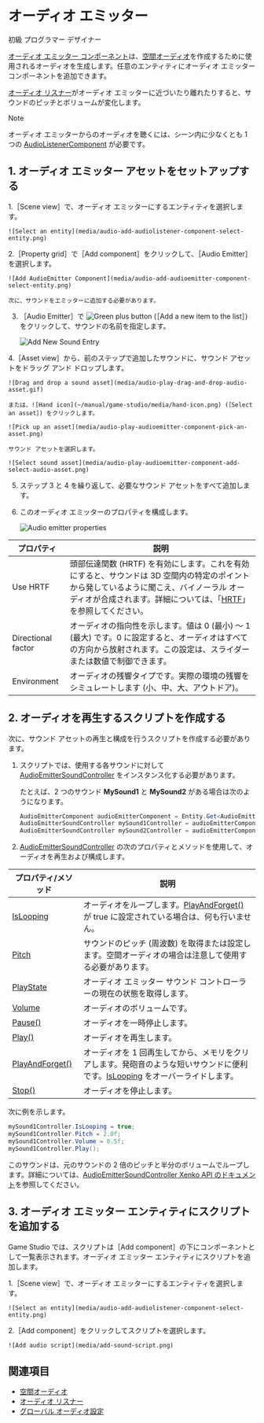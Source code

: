 # オーディオ エミッター

<span class="label label-doc-level">初級</span>
<span class="label label-doc-audience">プログラマー</span>
<span class="label label-doc-audience">デザイナー</span>

[オーディオ エミッター コンポーネント](xref:SiliconStudio.Xenko.Audio.AudioEmitter)は、[空間オーディオ](spatialized-audio.md)を作成するために使用されるオーディオを生成します。任意のエンティティにオーディオ エミッター コンポーネントを追加できます。

[オーディオ リスナー](audio-listeners.md)がオーディオ エミッターに近づいたり離れたりすると、サウンドのピッチとボリュームが変化します。

> [!NOTE]
オーディオ エミッターからのオーディオを聴くには、シーン内に少なくとも 1 つの [AudioListenerComponent](xref:SiliconStudio.Xenko.Audio.AudioListener) が必要です。

## 1. オーディオ エミッター アセットをセットアップする

1.［Scene view］で、オーディオ エミッターにするエンティティを選択します。

    ![Select an entity](media/audio-add-audiolistener-component-select-entity.png)

2.［Property grid］で［Add component］をクリックして、［Audio Emitter］を選択します。

    ![Add AudioEmitter Component](media/audio-add-audioemitter-component-select-entity.png)

    次に、サウンドをエミッターに追加する必要があります。

3. ［Audio Emitter］で ![Green plus button](~/manual/game-studio/media/green-plus-icon.png) (［Add a new item to the list］) をクリックして、サウンドの名前を指定します。

    ![Add New Sound Entry](media/audio-play-audioemitter-component-add-new-entry.png)

4.［Asset view］から、前のステップで追加したサウンドに、サウンド アセットをドラッグ アンド ドロップします。

    ![Drag and drop a sound asset](media/audio-play-drag-and-drop-audio-asset.gif)

    または、![Hand icon](~/manual/game-studio/media/hand-icon.png) (［Select an asset］) をクリックします。

    ![Pick up an asset](media/audio-play-audioemitter-component-pick-an-asset.png)

    サウンド アセットを選択します。

    ![Select sound asset](media/audio-play-audioemitter-component-add-select-audio-asset.png)

5. ステップ 3 と 4 を繰り返して、必要なサウンド アセットをすべて追加します。

6. このオーディオ エミッターのプロパティを構成します。

    ![Audio emitter properties](media/audio-emitter-properties.png)

| プロパティ           | 説明                                                                                                                                                                                       |
|--------------------|---------------------------------------------------------------------------------------------------------------------------------------------------------------------------------------------------|
| Use HRTF           | 頭部伝達関数 (HRTF) を有効にします。これを有効にすると、サウンドは 3D 空間内の特定のポイントから発しているように聞こえ、バイノーラル オーディオが合成されます。詳細については、「[HRTF](hrtf.md)」を参照してください。 |
| Directional factor | オーディオの指向性を示します。値は 0 (最小) ～ 1 (最大) です。0 に設定すると、オーディオはすべての方向から放射されます。この設定は、スライダーまたは数値で制御できます。                                 |
| Environment        | オーディオの残響タイプです。実際の環境の残響をシミュレートします (小、中、大、アウトドア)。                                                                                 |

## 2. オーディオを再生するスクリプトを作成する

次に、サウンド アセットの再生と構成を行うスクリプトを作成する必要があります。

1. スクリプトでは、使用する各サウンドに対して [AudioEmitterSoundController](xref:SiliconStudio.Xenko.Audio.AudioEmitterSoundController) をインスタンス化する必要があります。

   たとえば、2 つのサウンド **MySound1** と **MySound2** がある場合は次のようになります。

	```cs
	AudioEmitterComponent audioEmitterComponent = Entity.Get<AudioEmitterComponent>();
	AudioEmitterSoundController mySound1Controller = audioEmitterComponent［"MySound1"］;
	AudioEmitterSoundController mySound2Controller = audioEmitterComponent［"MySound2"］;
	```

2. [AudioEmitterSoundController](xref:SiliconStudio.Xenko.Audio.AudioEmitterSoundController) の次のプロパティとメソッドを使用して、オーディオを再生および構成します。

| プロパティ/メソッド | 説明 |
|-------    |-------|
| [IsLooping](xref:SiliconStudio.Xenko.Audio.AudioEmitterSoundController.IsLooping) | オーディオをループします。[PlayAndForget()](xref:SiliconStudio.Xenko.Audio.AudioEmitterSoundController.PlayAndForget) が true に設定されている場合は、何も行いません。|
| [Pitch](xref:SiliconStudio.Xenko.Audio.AudioEmitterSoundController.Pitch)     | サウンドのピッチ (周波数) を取得または設定します。空間オーディオの場合は注意して使用する必要があります。 |
| [PlayState](xref:SiliconStudio.Xenko.Audio.AudioEmitterSoundController.PlayState)	| オーディオ エミッター サウンド コントローラーの現在の状態を取得します。 |
| [Volume](xref:SiliconStudio.Xenko.Audio.AudioEmitterSoundController.Volume)	| オーディオのボリュームです。 |
| [Pause()](xref:SiliconStudio.Xenko.Audio.AudioEmitterSoundController.Pause)	| オーディオを一時停止します。 |
| [Play()](xref:SiliconStudio.Xenko.Audio.AudioEmitterSoundController.Play)      | オーディオを再生します。 |
| [PlayAndForget()](xref:SiliconStudio.Xenko.Audio.AudioEmitterSoundController.PlayAndForget)| オーディオを 1 回再生してから、メモリをクリアします。発砲音のような短いサウンドに便利です。[IsLooping](xref:SiliconStudio.Xenko.Audio.AudioEmitterSoundController.IsLooping) をオーバーライドします。|
| [Stop()](xref:SiliconStudio.Xenko.Audio.AudioEmitterSoundController.Stop)	| オーディオを停止します。 |

次に例を示します。

```cs
mySound1Controller.IsLooping = true;
mySound1Controller.Pitch = 2.0f;
mySound1Controller.Volume = 0.5f;
mySound1Controller.Play();
```

このサウンドは、元のサウンドの 2 倍のピッチと半分のボリュームでループします。詳細については、[AudioEmitterSoundController Xenko API のドキュメント](xref:SiliconStudio.Xenko.Audio.AudioEmitterSoundController)を参照してください。

## 3. オーディオ エミッター エンティティにスクリプトを追加する

Game Studio では、スクリプトは［Add component］の下にコンポーネントとして一覧表示されます。オーディオ エミッター エンティティにスクリプトを追加します。

1.［Scene view］で、オーディオ エミッターにするエンティティを選択します。

    ![Select an entity](media/audio-add-audiolistener-component-select-entity.png)

2.［Add component］をクリックしてスクリプトを選択します。

    ![Add audio script](media/add-sound-script.png)

## 関連項目
* [空間オーディオ](spatialized-audio.md)
* [オーディオ リスナー](audio-listeners.md)
* [グローバル オーディオ設定](global-audio-settings.md)
